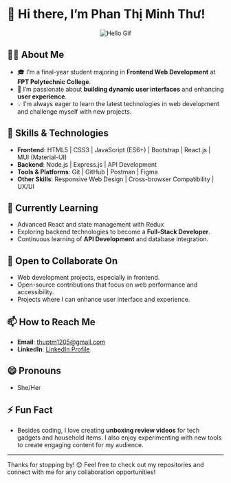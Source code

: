 # 👋 Hi there, I’m Phan Thị Minh Thư!

<p align="center">
  <img src="https://media.giphy.com/media/hL9q5k9dk9l0wGd4e0/giphy.gif?cid=ecf05e47onbm8yhdykpnjrbqohebfo7r01baj4mwkodn9w0i&ep=v1_gifs_search&rid=giphy.gif&ct=g" alt="Hello Gif" />
</p>

## 👩‍💻 About Me
- 🎓 I’m a final-year student majoring in **Frontend Web Development** at **FPT Polytechnic College**.
- 👀 I’m passionate about **building dynamic user interfaces** and enhancing **user experience**.
- 💡 I’m always eager to learn the latest technologies in web development and challenge myself with new projects.

## 🚀 Skills & Technologies
- **Frontend**: HTML5 | CSS3 | JavaScript (ES6+) | Bootstrap | React.js | MUI (Material-UI)
- **Backend**: Node.js | Express.js | API Development
- **Tools & Platforms**: Git | GitHub | Postman | Figma
- **Other Skills**: Responsive Web Design | Cross-browser Compatibility | UX/UI

## 🌱 Currently Learning
- Advanced React and state management with Redux
- Exploring backend technologies to become a **Full-Stack Developer**.
- Continuous learning of **API Development** and database integration.

## 🤝 Open to Collaborate On
- Web development projects, especially in frontend.
- Open-source contributions that focus on web performance and accessibility.
- Projects where I can enhance user interface and experience.

## 📫 How to Reach Me
- **Email**: thuptm1205@gmail.com
- **LinkedIn**: [LinkedIn Profile](https://www.linkedin.com)

## 😄 Pronouns
- She/Her

## ⚡ Fun Fact
- Besides coding, I love creating **unboxing review videos** for tech gadgets and household items. I also enjoy experimenting with new tools to create engaging content for my audience.

---

Thanks for stopping by! 😊 Feel free to check out my repositories and connect with me for any collaboration opportunities!

<!---
ThuHocVietCode/ThuHocVietCode is a ✨ special ✨ repository because its README.md (this file) appears on your GitHub profile.
You can click the Preview link to take a look at your changes.
--->


